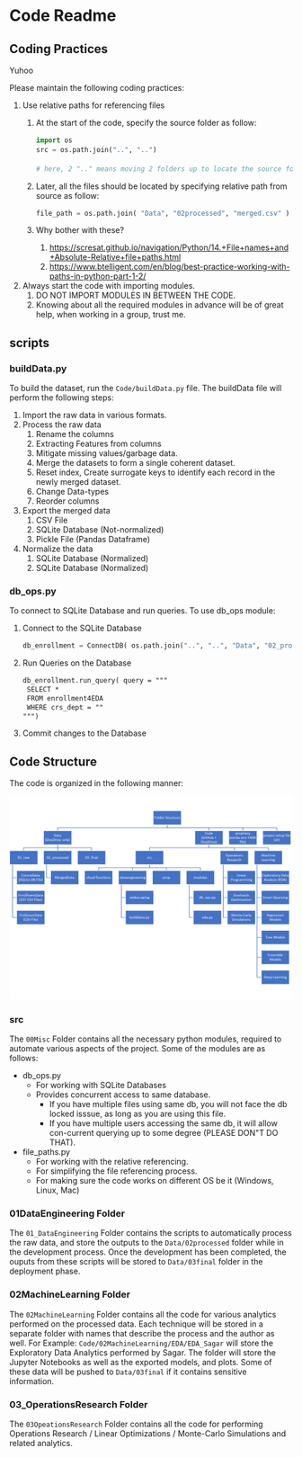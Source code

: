 # Code Readme

## Coding Practices

Yuhoo

Please maintain the following coding practices:

1. Use relative paths for referencing files
   1. At the start of the code, specify the source folder as follow:

      ```python
      import os
      src = os.path.join("..", "..")

      # here, 2 ".." means moving 2 folders up to locate the source folder.
      ```
   2. Later, all the files should be located by specifying relative path from source as follow:

      ```python
      file_path = os.path.join( "Data", "02processed", "merged.csv" )
      ```
   3. Why bother with these?

      1. https://scresat.github.io/navigation/Python/14.+File+names+and+Absolute-Relative+file+paths.html
      2. https://www.btelligent.com/en/blog/best-practice-working-with-paths-in-python-part-1-2/
2. Always start the code with importing modules.
   1. DO NOT IMPORT MODULES IN BETWEEN THE CODE.
   2. Knowing about all the required modules in advance will be of great help, when working in a group, trust me.

## scripts

### buildData.py

To build the dataset, run the `Code/buildData.py` file. The buildData file will perform the following steps:

1. Import the raw data in various formats.
2. Process the raw data
   1. Rename the columns
   2. Extracting Features from columns
   3. Mitigate missing values/garbage data.
   4. Merge the datasets to form a single coherent dataset.
   5. Reset index, Create surrogate keys to identify each record in the newly merged dataset.
   6. Change Data-types
   7. Reorder columns
3. Export the merged data
   1. CSV File
   2. SQLite Database (Not-normalized)
   3. Pickle File (Pandas Dataframe)
4. Normalize the data
   1. SQLite Database (Normalized)
   2. SQLite Database (Normalized)

### db_ops.py

To connect to SQLite Database and run queries. To use db_ops module:

1. Connect to the SQLite Database

   ```python
   db_enrollment = ConnectDB( os.path.join("..", "..", "Data", "02_processed", "enrollment4EDA.db") )
   ```
2. Run Queries on the Database

   ```
   db_enrollment.run_query( query = """
   	SELECT *
   	FROM enrollment4EDA
   	WHERE crs_dept = ""
   """)
   ```
3. Commit changes to the Database

## Code Structure

The code is organized in the following manner:

![1677978976673](../Deliverables/Misc/FolderStructure.png)

### src

The `00Misc` Folder contains all the necessary python modules, required to automate various aspects of the project. Some of the modules are as follows:

* db_ops.py
  * For working with SQLite Databases
  * Provides concurrent access to same database.
    * If you have multiple files using same db, you will not face the db locked isssue, as long as you are using this file.
    * If you have multiple users accessing the same db, it will allow con-current querying up to some degree (PLEASE DON"T DO THAT).
* file_paths.py
  * For working with the relative referencing.
  * For simplifying the file referencing process.
  * For making sure the code works on different OS be it (Windows, Linux, Mac)

### 01DataEngineering Folder

The `01_DataEngineering` Folder contains the scripts to automatically process the raw data, and store the outputs to the `Data/02processed` folder while in the development process. Once the development has been completed, the ouputs from these scripts will be stored to `Data/03final` folder in the deployment phase.

### 02MachineLearning Folder

The `02MachineLearning` Folder contains all the code for various analytics performed on the processed data. Each technique will be stored in a separate folder with names that describe the process and the author as well. For Example: `Code/02MachineLearning/EDA/EDA_Sagar` will store the Exploratory Data Analytics performed by Sagar. The folder will store the Jupyter Notebooks as well as the exported models, and plots. Some of these data will be pushed to `Data/03final` if it contains sensitive information.

### 03_OperationsResearch Folder

The `03OpeationsResearch` Folder contains all the code for performing Operations Research / Linear Optimizations / Monte-Carlo Simulations and related analytics.
